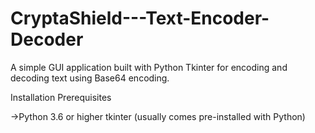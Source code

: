 # CryptaShield---Text-Encoder-Decoder

A simple GUI application built with Python Tkinter for encoding and decoding text using Base64 encoding.

Installation
Prerequisites

->Python 3.6 or higher
tkinter (usually comes pre-installed with Python)

